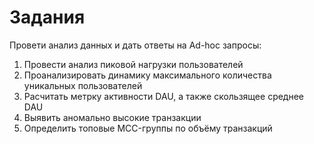 # Задания

Провети анализ данных и дать ответы на Ad-hoc запросы:

1. Провести анализ пиковой нагрузки пользователей
2. Проанализировать динамику максимального количества уникальных пользователей
3. Расчитать метрку активности DAU, а также скользящее среднее DAU
4. Выявить аномально высокие транзакции
5. Определить топовые MCC-группы по объёму транзакций

